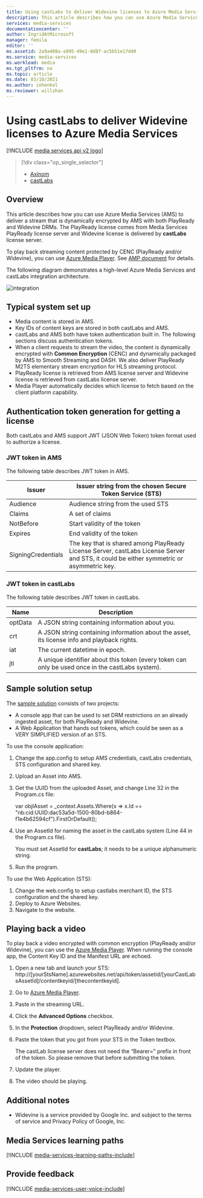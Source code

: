 ```yaml
---
title: Using castLabs to deliver Widevine licenses to Azure Media Services | Microsoft Docs
description: This article describes how you can use Azure Media Services (AMS) to deliver a stream that is dynamically encrypted by AMS with both PlayReady and Widevine DRMs.
services: media-services
documentationcenter: ''
author: IngridAtMicrosoft
manager: femila
editor: ''
ms.assetid: 2a9a408a-a995-49e1-8d8f-ac5b51e17d40
ms.service: media-services
ms.workload: media
ms.tgt_pltfrm: na
ms.topic: article
ms.date: 03/10/2021
ms.author: inhenkel
ms.reviewer: willzhan
---
```

# Using castLabs to deliver Widevine licenses to Azure Media Services

[!INCLUDE [media services api v2 logo](./includes/v2-hr.md)]
 
> [!div class="op_single_selector"]
> * [Axinom](media-services-axinom-integration.md)
> * [castLabs](media-services-castlabs-integration.md)
> 
> 

## Overview

This article describes how you can use Azure Media Services (AMS) to deliver a stream that is dynamically encrypted by AMS with both PlayReady and Widevine DRMs. The PlayReady license comes from Media Services PlayReady license server and Widevine license is delivered by **castLabs** license server.

To play back streaming content protected by CENC (PlayReady and/or Widevine), you can use  [Azure Media Player](https://aka.ms/azuremediaplayer). See [AMP document](https://amp.azure.net/libs/amp/latest/docs/) for details.

The following diagram demonstrates a high-level Azure Media Services and castLabs integration architecture.

![integration](./media/media-services-castlabs-integration/media-services-castlabs-integration.png)

## Typical system set up

* Media content is stored in AMS.
* Key IDs of content keys are stored in both castLabs and AMS.
* castLabs and AMS both have token authentication built in. The following sections discuss authentication tokens. 
* When a client requests to stream the video, the content is dynamically encrypted with **Common Encryption** (CENC) and dynamically packaged by AMS to Smooth Streaming and DASH. We also deliver PlayReady M2TS elementary stream encryption for HLS streaming protocol.
* PlayReady license is retrieved from AMS license server and Widevine license is retrieved from castLabs license server. 
* Media Player automatically decides which license to fetch based on the client platform capability. 

## Authentication token generation for getting a license

Both castLabs and AMS support JWT (JSON Web Token) token format used to authorize a license. 

### JWT token in AMS

The following table describes JWT token in AMS. 

| Issuer | Issuer string from the chosen Secure Token Service (STS) |
| --- | --- |
| Audience |Audience string from the used STS |
| Claims |A set of claims |
| NotBefore |Start validity of the token |
| Expires |End validity of the token |
| SigningCredentials |The key that is shared among PlayReady License Server, castLabs License Server and STS, it could be either symmetric or asymmetric key. |

### JWT token in castLabs

The following table describes JWT token in castLabs. 

| Name | Description |
| --- | --- |
| optData |A JSON string containing information about you. |
| crt |A JSON string containing information about the asset, its license info and playback rights. |
| iat |The current datetime in epoch. |
| jti |A unique identifier about this token (every token can only be used once in the castLabs system). |

## Sample solution setup

The [sample solution](https://github.com/AzureMediaServicesSamples/CastlabsIntegration) consists of two projects:

* A console app that can be used to set DRM restrictions on an already ingested asset, for both PlayReady and Widevine.
* A Web Application that hands out tokens, which could be seen as a VERY SIMPLIFIED version of an STS.

To use the console application:

1. Change the app.config to setup AMS credentials, castLabs credentials, STS configuration and shared key.
2. Upload an Asset into AMS.
3. Get the UUID from the uploaded Asset, and change Line 32 in the Program.cs file:
   
      var objIAsset = _context.Assets.Where(x => x.Id == "nb:cid:UUID:dac53a5d-1500-80bd-b864-f1e4b62594cf").FirstOrDefault();
4. Use an AssetId for naming the asset in the castLabs system (Line 44 in the Program.cs file).
   
   You must set AssetId for **castLabs**; it needs to be a unique alphanumeric string.
5. Run the program.

To use the Web Application (STS):

1. Change the web.config to setup castlabs merchant ID, the STS configuration and the shared key.
2. Deploy to Azure Websites.
3. Navigate to the website.

## Playing back a video

To play back a video encrypted with common encryption (PlayReady and/or Widevine), you can use the [Azure Media Player](https://aka.ms/azuremediaplayer). When running the console app, the Content Key ID and the Manifest URL are echoed.

1. Open a new tab and launch your STS: http://[yourStsName].azurewebsites.net/api/token/assetid/[yourCastLabsAssetId]/contentkeyid/[thecontentkeyid].
2. Go to [Azure Media Player](https://aka.ms/azuremediaplayer).
3. Paste in the streaming URL.
4. Click the **Advanced Options** checkbox.
5. In the **Protection** dropdown, select PlayReady and/or Widevine.
6. Paste the token that you got from your STS in the Token textbox. 
   
   The castLab license server does not need the “Bearer=” prefix in front of the token. So please remove that before submitting the token.
7. Update the player.
8. The video should be playing.

## Additional notes

* Widevine is a service provided by Google Inc. and subject to the terms of service and Privacy Policy of Google, Inc.

## Media Services learning paths
[!INCLUDE [media-services-learning-paths-include](../../../includes/media-services-learning-paths-include.md)]

## Provide feedback
[!INCLUDE [media-services-user-voice-include](../../../includes/media-services-user-voice-include.md)]

